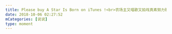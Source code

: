 ```yaml
---
title: Please buy A Star Is Born on iTunes !<br>农场主又唱歌又拍戏真素努力赚钱养家厚！<br>感觉原声带有点爵味，据爵惹🙂
date: 2018-10-06 02:27:52
mCategories: [说说]
type: moment
---
```


<div id="pics-20181006022752"></div>

<script src="/lib/moment/pics.js"></script>
<script>
var data = [
    {"link": "2018-10-06_000000.jpeg", "type": "shuoshuo"},
    {"link": "2018-10-06_000001.jpeg", "type": "shuoshuo"}
];
picsRender(data, "pics-20181006022752");
</script>
